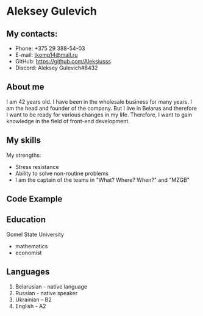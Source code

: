 # Aleksey Gulevich
## My contacts:
* Phone: +375 29 388-54-03
* E-mail: tkomp14@mail.ru
* GitHub: https://github.com/Aleksiusss
* Discord: Aleksey Gulevich#8432
## About me
I am 42 years old. I have been in the wholesale business for many years. I am the head and founder of the company. But I live in Belarus and therefore I want to be ready for various changes in my life. Therefore, I want to gain knowledge in the field of front-end development.
## My skills
My strengths:
* Stress resistance
* Ability to solve non-routine problems
* I am the captain of the teams in "What? Where? When?" and "MZGB"
## Code Example

## Education
Gomel State University
* mathematics
* economist
## Languages
1. Belarusian - native language
1. Russian - native speaker
1. Ukrainian – B2
1. English - A2
